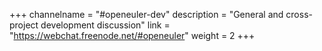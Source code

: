 +++
channelname = "#openeuler-dev"
description = "General and cross-project development discussion"
link = "https://webchat.freenode.net/#openeuler"
weight =  2
+++

